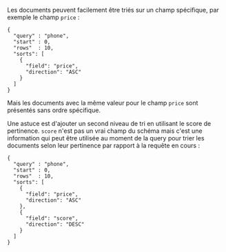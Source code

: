 Les documents peuvent facilement être triés sur un champ spécifique, par exemple le champ `price` :

    {
      "query" : "phone",
      "start" : 0,
      "rows"  : 10,
      "sorts": [
        {
          "field": "price",
          "direction": "ASC"
        }
      ]
    }

Mais les documents avec la même valeur pour le champ `price` sont présentés sans ordre spécifique.

Une astuce est d'ajouter un second niveau de tri en utilisant le score de pertinence. `score` n'est pas un vrai champ du schéma mais c'est une information qui peut être utilisée au moment de la query pour trier les documents selon leur pertinence par rapport à la requête en cours :

    {
      "query" : "phone",
      "start" : 0,
      "rows"  : 10,
      "sorts": [
        {
          "field": "price",
          "direction": "ASC"
        },
        {
          "field": "score",
          "direction": "DESC"
        }
      ]
    }
